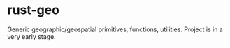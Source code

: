 # rust-geo

Generic geographic/geospatial primitives, functions, utilities. Project is in a very early stage.
